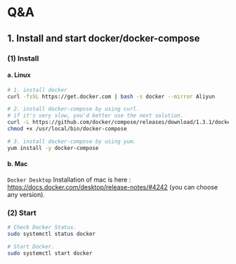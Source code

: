 # Q&A

## 1. Install and start docker/docker-compose

### (1) Install

#### a. Linux

```bash
# 1. install docker
curl -fsSL https://get.docker.com | bash -s docker --mirror Aliyun

# 2. install docker-compose by using curl.
# if it's very slow, you'd better use the next solution.
curl -L https://github.com/docker/compose/releases/download/1.3.1/docker-compose-`uname -s`-`uname -m` > /usr/local/bin/docker-compose
chmod +x /usr/local/bin/docker-compose

# 3. install docker-compose by using yum.
yum install -y docker-compose
```

#### b. Mac

```Docker Desktop``` Installation of mac is here : https://docs.docker.com/desktop/release-notes/#4242 (you can choose any version).

### (2) Start

```bash
# Check Docker Status.
sudo systemctl status docker

# Start Docker.
sudo systemctl start docker
```

